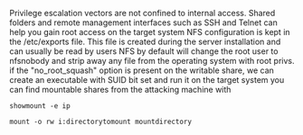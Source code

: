 Privilege escalation vectors are not confined to internal access. Shared folders and remote management interfaces such as SSH and Telnet can help you gain root access on the target system
NFS configuration is kept in the /etc/exports file. This file is created during the server installation and can usually be read by users
NFS by default will change the root user to nfsnobody and strip away any file from the operating system with root privs. if the "no_root_squash" option is present on the writable share, we can create an executable with SUID bit set and run it on the target system
you can find mountable shares from the attacking machine with
```shell
showmount -e ip
```
```shell
mount -o rw i:directorytomount mountdirectory
```